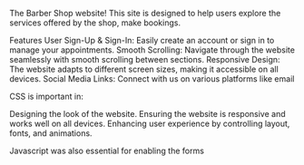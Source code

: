 The Barber Shop website! This site is designed to help users explore the services offered by the shop, make bookings.

Features
User Sign-Up & Sign-In: Easily create an account or sign in to manage your appointments.
Smooth Scrolling: Navigate through the website seamlessly with smooth scrolling between sections.
Responsive Design: The website adapts to different screen sizes, making it accessible on all devices.
Social Media Links: Connect with us on various platforms like email

CSS is important in:

Designing the look of the website.
Ensuring the website is responsive and works well on all devices.
Enhancing user experience by controlling layout, fonts, and animations.

Javascript was also essential for enabling the forms
